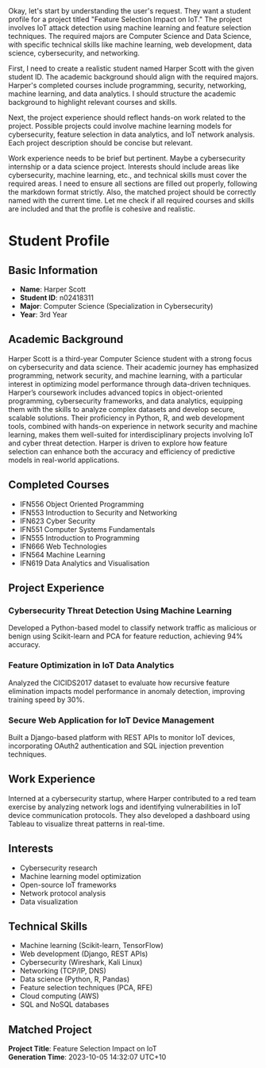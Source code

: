 <think>
Okay, let's start by understanding the user's request. They want a student profile for a project titled "Feature Selection Impact on IoT." The project involves IoT attack detection using machine learning and feature selection techniques. The required majors are Computer Science and Data Science, with specific technical skills like machine learning, web development, data science, cybersecurity, and networking.

First, I need to create a realistic student named Harper Scott with the given student ID. The academic background should align with the required majors. Harper's completed courses include programming, security, networking, machine learning, and data analytics. I should structure the academic background to highlight relevant courses and skills.

Next, the project experience should reflect hands-on work related to the project. Possible projects could involve machine learning models for cybersecurity, feature selection in data analytics, and IoT network analysis. Each project description should be concise but relevant.

Work experience needs to be brief but pertinent. Maybe a cybersecurity internship or a data science project. Interests should include areas like cybersecurity, machine learning, etc., and technical skills must cover the required areas. I need to ensure all sections are filled out properly, following the markdown format strictly. Also, the matched project should be correctly named with the current time. Let me check if all required courses and skills are included and that the profile is cohesive and realistic.
</think>

# Student Profile

## Basic Information
- **Name**: Harper Scott  
- **Student ID**: n02418311  
- **Major**: Computer Science (Specialization in Cybersecurity)  
- **Year**: 3rd Year  

## Academic Background  
Harper Scott is a third-year Computer Science student with a strong focus on cybersecurity and data science. Their academic journey has emphasized programming, network security, and machine learning, with a particular interest in optimizing model performance through data-driven techniques. Harper’s coursework includes advanced topics in object-oriented programming, cybersecurity frameworks, and data analytics, equipping them with the skills to analyze complex datasets and develop secure, scalable solutions. Their proficiency in Python, R, and web development tools, combined with hands-on experience in network security and machine learning, makes them well-suited for interdisciplinary projects involving IoT and cyber threat detection. Harper is driven to explore how feature selection can enhance both the accuracy and efficiency of predictive models in real-world applications.  

## Completed Courses  
- IFN556 Object Oriented Programming  
- IFN553 Introduction to Security and Networking  
- IFN623 Cyber Security  
- IFN551 Computer Systems Fundamentals  
- IFN555 Introduction to Programming  
- IFN666 Web Technologies  
- IFN564 Machine Learning  
- IFN619 Data Analytics and Visualisation  

## Project Experience  
### Cybersecurity Threat Detection Using Machine Learning  
Developed a Python-based model to classify network traffic as malicious or benign using Scikit-learn and PCA for feature reduction, achieving 94% accuracy.  

### Feature Optimization in IoT Data Analytics  
Analyzed the CICIDS2017 dataset to evaluate how recursive feature elimination impacts model performance in anomaly detection, improving training speed by 30%.  

### Secure Web Application for IoT Device Management  
Built a Django-based platform with REST APIs to monitor IoT devices, incorporating OAuth2 authentication and SQL injection prevention techniques.  

## Work Experience  
Interned at a cybersecurity startup, where Harper contributed to a red team exercise by analyzing network logs and identifying vulnerabilities in IoT device communication protocols. They also developed a dashboard using Tableau to visualize threat patterns in real-time.  

## Interests  
- Cybersecurity research  
- Machine learning model optimization  
- Open-source IoT frameworks  
- Network protocol analysis  
- Data visualization  

## Technical Skills  
- Machine learning (Scikit-learn, TensorFlow)  
- Web development (Django, REST APIs)  
- Cybersecurity (Wireshark, Kali Linux)  
- Networking (TCP/IP, DNS)  
- Data science (Python, R, Pandas)  
- Feature selection techniques (PCA, RFE)  
- Cloud computing (AWS)  
- SQL and NoSQL databases  

## Matched Project  
**Project Title**: Feature Selection Impact on IoT  
**Generation Time**: 2023-10-05 14:32:07 UTC+10